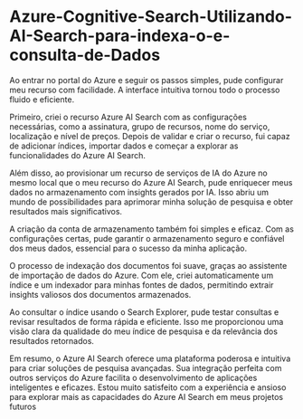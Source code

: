 # Azure-Cognitive-Search-Utilizando-AI-Search-para-indexa-o-e-consulta-de-Dados

Ao entrar no portal do Azure e seguir os passos simples, pude configurar meu recurso com facilidade. A interface intuitiva tornou todo o processo fluido e eficiente.

Primeiro, criei o recurso Azure AI Search com as configurações necessárias, como a assinatura, grupo de recursos, nome do serviço, localização e nível de preços. Depois de validar e criar o recurso, fui capaz de adicionar índices, importar dados e começar a explorar as funcionalidades do Azure AI Search.

Além disso, ao provisionar um recurso de serviços de IA do Azure no mesmo local que o meu recurso do Azure AI Search, pude enriquecer meus dados no armazenamento com insights gerados por IA. Isso abriu um mundo de possibilidades para aprimorar minha solução de pesquisa e obter resultados mais significativos.

A criação da conta de armazenamento também foi simples e eficaz. Com as configurações certas, pude garantir o armazenamento seguro e confiável dos meus dados, essencial para o sucesso da minha aplicação.

O processo de indexação dos documentos foi suave, graças ao assistente de importação de dados do Azure. Com ele, criei automaticamente um índice e um indexador para minhas fontes de dados, permitindo extrair insights valiosos dos documentos armazenados.

Ao consultar o índice usando o Search Explorer, pude testar consultas e revisar resultados de forma rápida e eficiente. Isso me proporcionou uma visão clara da qualidade do meu índice de pesquisa e da relevância dos resultados retornados.

Em resumo, o Azure AI Search oferece uma plataforma poderosa e intuitiva para criar soluções de pesquisa avançadas. Sua integração perfeita com outros serviços do Azure facilita o desenvolvimento de aplicações inteligentes e eficazes. Estou muito satisfeito com a experiência e ansioso para explorar mais as capacidades do Azure AI Search em meus projetos futuros
